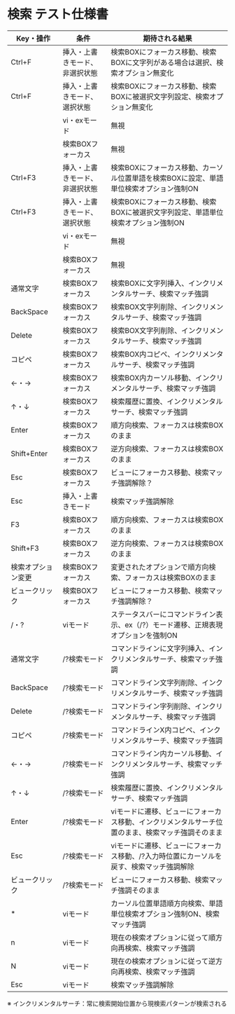 # 検索 テスト仕様書

|Key・操作|条件|期待される結果|
|---|----|----|
|Ctrl+F|挿入・上書きモード、非選択状態|検索BOXにフォーカス移動、検索BOXに文字列がある場合は選択、検索オプション無変化|
|Ctrl+F|挿入・上書きモード、選択状態|検索BOXにフォーカス移動、検索BOXに被選択文字列設定、検索オプション無変化|
| |vi・exモード|無視|
| |検索BOXフォーカス|無視|
|Ctrl+F3|挿入・上書きモード、非選択状態|検索BOXにフォーカス移動、カーソル位置単語を検索BOXに設定、単語単位検索オプション強制ON|
|Ctrl+F3|挿入・上書きモード、選択状態|検索BOXにフォーカス移動、検索BOXに被選択文字列設定、単語単位検索オプション強制ON|
| |vi・exモード|無視|
| |検索BOXフォーカス|無視|
|通常文字|検索BOXフォーカス|検索BOXに文字列挿入、インクリメンタルサーチ、検索マッチ強調|
|BackSpace|検索BOXフォーカス|検索BOX文字列削除、インクリメンタルサーチ、検索マッチ強調|
|Delete|検索BOXフォーカス|検索BOX文字列削除、インクリメンタルサーチ、検索マッチ強調|
|コピペ|検索BOXフォーカス|検索BOX内コピペ、インクリメンタルサーチ、検索マッチ強調|
|←・→|検索BOXフォーカス|検索BOX内カーソル移動、インクリメンタルサーチ、検索マッチ強調|
|↑・↓|検索BOXフォーカス|検索履歴に置換、インクリメンタルサーチ、検索マッチ強調|
|Enter|検索BOXフォーカス|順方向検索、フォーカスは検索BOXのまま|
|Shift+Enter|検索BOXフォーカス|逆方向検索、フォーカスは検索BOXのまま|
|Esc|検索BOXフォーカス|ビューにフォーカス移動、検索マッチ強調解除？|
|Esc|挿入・上書きモード|検索マッチ強調解除|
|F3|検索BOXフォーカス|順方向検索、フォーカスは検索BOXのまま|
|Shift+F3|検索BOXフォーカス|逆方向検索、フォーカスは検索BOXのまま|
|検索オプション変更|検索BOXフォーカス|変更されたオプションで順方向検索、フォーカスは検索BOXのまま|
|ビュークリック|検索BOXフォーカス|ビューにフォーカス移動、検索マッチ強調解除？|
|/・?|viモード|ステータスバーにコマンドライン表示、ex（/?）モード遷移、正規表現オプションを強制ON|
|通常文字|/?検索モード|コマンドラインに文字列挿入、インクリメンタルサーチ、検索マッチ強調|
|BackSpace|/?検索モード|コマンドライン文字列削除、インクリメンタルサーチ、検索マッチ強調|
|Delete|/?検索モード|コマンドライン字列削除、インクリメンタルサーチ、検索マッチ強調|
|コピペ|/?検索モード|コマンドラインX内コピペ、インクリメンタルサーチ、検索マッチ強調|
|←・→|/?検索モード|コマンドライン内カーソル移動、インクリメンタルサーチ、検索マッチ強調|
|↑・↓|/?検索モード|検索履歴に置換、インクリメンタルサーチ、検索マッチ強調|
|Enter|/?検索モード|viモードに遷移、ビューにフォーカス移動、インクリメンタルサーチ位置のまま、検索マッチ強調そのまま|
|Esc|/?検索モード|viモードに遷移、ビューにフォーカス移動、/?入力時位置にカーソルを戻す、検索マッチ強調解除|
|ビュークリック|/?検索モード|ビューにフォーカス移動、検索マッチ強調そのまま|
| * |viモード|カーソル位置単語順方向検索、単語単位検索オプション強制ON、検索マッチ強調|
|n|viモード|現在の検索オプションに従って順方向再検索、検索マッチ強調|
|N|viモード|現在の検索オプションに従って逆方向再検索、検索マッチ強調|
|Esc|viモード|検索マッチ強調解除|

※ インクリメンタルサーチ：常に検索開始位置から現検索パターンが検索される
